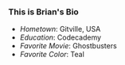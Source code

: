 ### This is Brian's Bio


- *Hometown*: Gitville, USA
- *Education*: Codecademy
- *Favorite Movie*: Ghostbusters
- *Favorite Color*: Teal
